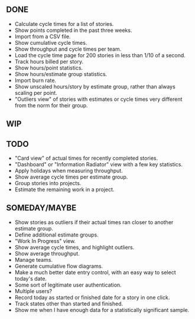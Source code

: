 DONE
----
* Calculate cycle times for a list of stories.
* Show points completed in the past three weeks.
* Import from a CSV file.
* Show cumulative cycle times.
* Show throughput and cycle times per team.
* Load the cycle time page for 200 stories in less than 1/10 of a second.
* Track hours billed per story.
* Show hours/point statistics.
* Show hours/estimate group statistics.
* Import burn rate.
* Show unscaled hours/story by estimate group, rather than always scaling per point.
* "Outliers view" of stories with estimates or cycle times very different from the norm for their group.

WIP
---

TODO
----
* "Card view" of actual times for recently completed stories.
* "Dashboard" or "Information Radiator" view with a few key statistics.
* Apply holidays when measuring throughput.
* Show average cycle times per estimate group.
* Group stories into projects.
* Estimate the remaining work in a project.

SOMEDAY/MAYBE
-------------
* Show stories as outliers if their actual times ran closer to another estimate group.
* Define additional estimate groups.
* "Work In Progress" view.
* Show average cycle times, and highlight outliers.
* Show average throughput.
* Manage teams.
* Generate cumulative flow diagrams.
* Make a much better date entry control, with an easy way to select today's date.
* Some sort of legitimate user authentication.
* Multiple users?
* Record today as started or finished date for a story in one click.
* Track states other than started and finished.
* Show me when I have enough data for a statistically significant sample.
